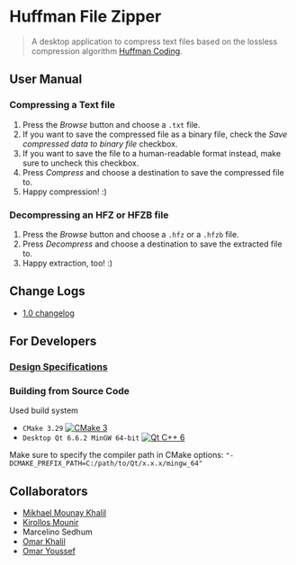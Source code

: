# Huffman File Zipper

> A desktop application to compress text files based on the lossless compression algorithm [Huffman Coding](https://en.wikipedia.org/wiki/Huffman_coding).

## User Manual

### Compressing a Text file

1. Press the *Browse* button and choose a `.txt` file.
2. If you want to save the compressed file as a binary file, check the *Save compressed data to binary file* checkbox.
3. If you want to save the file to a human-readable format instead, make sure to uncheck this checkbox.
4. Press *Compress* and choose a destination to save the compressed file to.
5. Happy compression! :)

### Decompressing an HFZ or HFZB file

1. Press the *Browse* button and choose a `.hfz` or a `.hfzb` file.
2. Press *Decompress* and choose a destination to save the extracted file to.
3. Happy extraction, too! :)

## Change Logs

- [1.0 changelog](docs/change-logs/CHANGELOG-1.0.md)

## For Developers

### [Design Specifications](docs/design-specs/design-specs-1.0.md)

### Building from Source Code

Used build system
- `CMake 3.29` [![CMake 3](https://img.shields.io/badge/-CMake%203-064F8C?logo=cmake&logoColor=white&style=flat-square)](https://cmake.org/)
- `Desktop Qt 6.6.2 MinGW 64-bit` [![Qt C++ 6](https://img.shields.io/badge/-Qt%20C%2B%2B%206-41CD52?logo=Qt&logoColor=white&style=flat-square)](https://www.qt.io/)

Make sure to specify the compiler path in CMake options:
`"-DCMAKE_PREFIX_PATH=C:/path/to/Qt/x.x.x/mingw_64"`

## Collaborators

- [Mikhael Mounay Khalil](https://github.com/MikhaelMounay)
- [Kirollos Mounir](https://github.com/KirollosFady)
- Marcelino Sedhum
- [Omar Khalil](https://github.com/omarramy22)
- [Omar Youssef](https://github.com/omaaryouussef)

